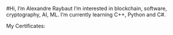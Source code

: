 #Hi, I’m Alexandre Raybaut
I’m interested in blockchain, software, cryptography, AI, ML.
I’m currently learning C++, Python and C#.

My Certificates:





<!---
GlitchCyberWolK/GlitchCyberWolK is a ✨ special ✨ repository because its `README.md` (this file) appears on your GitHubhttps://github.com/GlitchCyberWolK/GlitchCyberWolK profile.
You can click the Preview link to take a look at your changes.
--->
